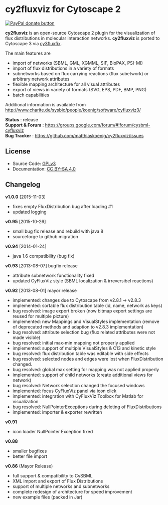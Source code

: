 # cy2fluxviz for Cytoscape 2
<a href="https://www.paypal.com/cgi-bin/webscr?cmd=_s-xclick&amp;hosted_button_id=RYHNRJFBMWD5N" title="Donate to this project using Paypal"><img src="https://img.shields.io/badge/paypal-donate-yellow.svg" alt="PayPal donate button" /></a>

**cy2fluxviz** is an open-source Cytoscape 2 plugin for the visualization of flux distributions in molecular interaction  networks. **cy2fluxviz** is ported to Cytoscape 3 via [cy3fluxfix](https://github.com/matthiaskoenig/cy3fluxviz).

The main features are
* import of networks (SBML, GML, XGMML, SIF, BioPAX, PSI-MI)
* import of flux distributions in a variety of formats
* subnetworks based on flux carrying reactions (flux subetwork)
  or arbitrary network attributes
* flexible mapping architecture for all visual attributes
* export of views in variety of formats (SVG, EPS, PDF, BMP, PNG)
* batch capabilities

Additional information is available from  
http://www.charite.de/sysbio/people/koenig/software/cyfluxviz3/

**Status** : release  
**Support & Forum** : https://groups.google.com/forum/#!forum/cysbml-cyfluxviz  
**Bug Tracker** : https://github.com/matthiaskoenig/cy2fluxviz/issues  

## License
* Source Code: [GPLv3](http://opensource.org/licenses/GPL-3.0)
* Documentation: [CC BY-SA 4.0](http://creativecommons.org/licenses/by-sa/4.0/)

## Changelog
**v1.0.0** [2015-11-03]
- fixes empty FluxDistribution bug after loading #1
- updated logging

**v0.95** [2015-10-26]
- small bug fix release and rebuild with java 8
- sourceforge to github migration

**v0.94** [2014-01-24]
- java 1.6 compatibility (bug fix)

**v0.93** [2013-08-07] bugfix release
- attribute subnetwork functionality fixed
- updated CyFluxViz style (SBML localization & irreversibel reactions)

**v0.92** [2013-08-01] mayor release
- implemented: changes due to Cytoscape from v2.8.1 -> v2.8.3
- implemented: sortable flux distribution table (id, name, network as keys)
- bug resolved: image export broken (now bitmap export settings are reused for multiple picture)
- implemented: new Mappings and VisualStyles implementation 
				(remove of deprecated methods and adaption to v2.8.3 implementation)
- bug resolved: attribute selection bug (flux related attributes were not made visible)
- bug resolved: initial max-min mapping not properly applied
- implemented: support of multiple VisualStyles & C13 and kinetic style
- bug resolved: flux distribution table was editable with side effects
- bug resolved: selected nodes and edges were lost when FluxDistribution changed.
- bug resolved: global max setting for mapping was not applied properly
- implemented: support of child networks (create additional views for network)
- bug resolved: Network selection changed the focused windows
- implemented: focus CyFluxViz panel via icon click
- implemented: integration with CyFluxViz Toolbox for Matlab for visualization
- bug resolved: NullPointerExceptions during deleting of FluxDistributions 
- implemented: importer & exporter rewritten 

**v0.91**
- icon loader NullPointer Exception fixed

**v0.88**
- smaller bugfixes
- better file import

**v0.86** (Mayor Release)
- full support & compatibility to CySBML
- XML import and export of Flux Distributions
- support of multiple networks and subnetworks
- complete redesign of architecture for speed improvement 
- new example files (packed in Jar)
